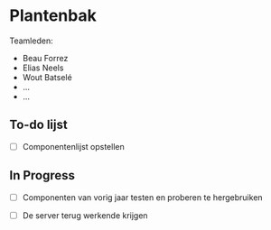 # Plantenbak
Teamleden:
  - Beau Forrez
  - Elias Neels
  - Wout Batselé
  - ...
  - ...

## To-do lijst
- [ ] Componentenlijst opstellen

## In Progress
- [ ] Componenten van vorig jaar testen en proberen te hergebruiken
- [ ] De server terug werkende krijgen

